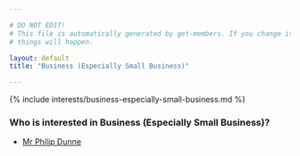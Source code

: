 ```yaml
---

# DO NOT EDIT!
# This file is automatically generated by get-members. If you change it, bad
# things will happen.

layout: default
title: "Business (Especially Small Business)"

---
```


{% include interests/business-especially-small-business.md %}

### Who is interested in Business (Especially Small Business)?


* [Mr Philip Dunne](/members/mr-philip-dunne.html)

